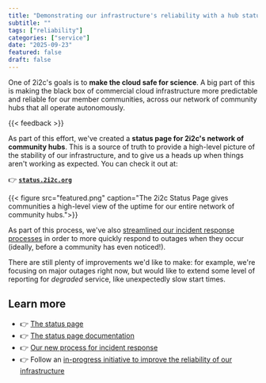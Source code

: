 ```yaml
---
title: "Demonstrating our infrastructure's reliability with a hub status page for our communities"
subtitle: ""
tags: ["reliability"]
categories: ["service"]
date: "2025-09-23"
featured: false
draft: false
---
```


One of 2i2c's goals is to **make the cloud safe for science**.
A big part of this is making the black box of commercial cloud infrastructure more predictable and reliable for our member communities, across our network of community hubs that all operate autonomously.

{{< feedback >}}

As part of this effort, we've created a **status page for 2i2c's network of community hubs**. This is a source of truth to provide a high-level picture of the stability of our infrastructure, and to give us a heads up when things aren't working as expected. You can check it out at:

👉 [**`status.2i2c.org`**](https:status.2i2c.org)

{{< figure src="featured.png" caption="The 2i2c Status Page gives communities a high-level view of the uptime for our entire network of community hubs.">}}

As part of this process, we've also [streamlined our incident response processes](https://github.com/2i2c-org/team-compass/pull/1021) in order to more quickly respond to outages when they occur (ideally, before a community has even noticed!).

There are still plenty of improvements we'd like to make: for example, we're focusing on major outages right now, but would like to extend some level of reporting for _degraded_ service, like unexpectedly slow start times.

## Learn more

- 👉 [The status page](https://2i2c-hubs.trust.pagerduty.com/posts/dashboard)
- 👉 [The status page documentation](https://docs.2i2c.org/admin/reliability/status-page/)
- 👉 [Our new process for incident response](https://github.com/2i2c-org/team-compass/pull/1021)
- 👉 Follow an [in-progress initiative to improve the reliability of our infrastructure](https://github.com/2i2c-org/infrastructure/issues/6417)
